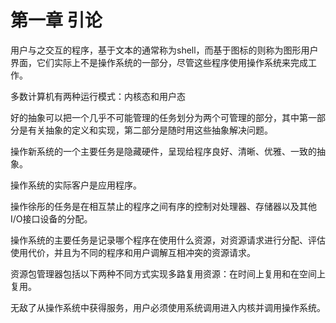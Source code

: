 # 第一章 引论

用户与之交互的程序，基于文本的通常称为shell，而基于图标的则称为图形用户界面，它们实际上不是操作系统的一部分，尽管这些程序使用操作系统来完成工作。

多数计算机有两种运行模式：内核态和用户态

好的抽象可以把一个几乎不可能管理的任务划分为两个可管理的部分，其中第一部分是有关抽象的定义和实现，第二部分是随时用这些抽象解决问题。

操作新系统的一个主要任务是隐藏硬件，呈现给程序良好、清晰、优雅、一致的抽象。

操作系统的实际客户是应用程序。

操作徐彤的任务是在相互禁止的程序之间有序的控制对处理器、存储器以及其他I/O接口设备的分配。

操作系统的主要任务是记录哪个程序在使用什么资源，对资源请求进行分配、评估使用代价，并且为不同的程序和用户调解互相冲突的资源请求。

资源包管理器包括以下两种不同方式实现多路复用资源：在时间上复用和在空间上复用。

无敌了从操作系统中获得服务，用户必须使用系统调用进入内核并调用操作系统。



